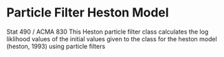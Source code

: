 # Particle Filter Heston Model
 Stat 490 / ACMA 830
 This Heston particle filter class calculates the log liklihood values of the initial values given to the class for the heston model (heston, 1993) using particle filters
